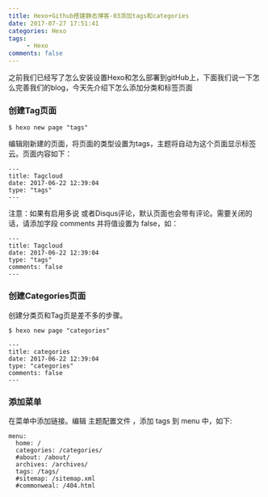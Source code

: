 ```yaml
---
title: Hexo+Github搭建静态博客-03添加tags和categories
date: 2017-07-27 17:51:41
categories: Hexo
tags:
     - Hexo
comments: false
---
```


之前我们已经写了怎么安装设置Hexo和怎么部署到gitHub上，下面我们说一下怎么完善我们的blog，今天先介绍下怎么添加分类和标签页面

### 创建Tag页面
```
$ hexo new page "tags"
```

编辑刚新建的页面，将页面的类型设置为tags，主题将自动为这个页面显示标签云。页面内容如下：
```
---
title: Tagcloud
date: 2017-06-22 12:39:04
type: "tags"
---
```

注意：如果有启用多说 或者Disqus评论，默认页面也会带有评论。需要关闭的话，请添加字段 comments 并将值设置为 false，如：
```
---
title: Tagcloud
date: 2017-06-22 12:39:04
type: "tags"
comments: false
---
```

### 创建Categories页面

创建分类页和Tag页是差不多的步骤。
```
$ hexo new page "categories"

---
title: categories
date: 2017-06-22 12:39:04
type: "categories"
comments: false
---
```

### 添加菜单

在菜单中添加链接。编辑 主题配置文件 ，添加 tags 到 menu 中，如下:
```
menu:
  home: /
  categories: /categories/
  #about: /about/
  archives: /archives/
  tags: /tags/
  #sitemap: /sitemap.xml
  #commonweal: /404.html

```

